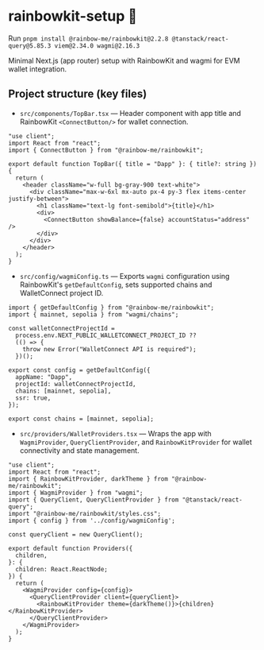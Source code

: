 # rainbowkit-setup 🌈

Run `pnpm install @rainbow-me/rainbowkit@2.2.8 @tanstack/react-query@5.85.3 viem@2.34.0 wagmi@2.16.3`

Minimal Next.js (app router) setup with RainbowKit and wagmi for EVM wallet integration.

## Project structure (key files)

- `src/components/TopBar.tsx` — Header component with app title and RainbowKit ```<ConnectButton/>``` for wallet connection.

```tsx
"use client";
import React from "react";
import { ConnectButton } from "@rainbow-me/rainbowkit";

export default function TopBar({ title = "Dapp" }: { title?: string }) {
  return (
    <header className="w-full bg-gray-900 text-white">
      <div className="max-w-6xl mx-auto px-4 py-3 flex items-center justify-between">
        <h1 className="text-lg font-semibold">{title}</h1>
        <div>
          <ConnectButton showBalance={false} accountStatus="address" />
        </div>
      </div>
    </header>
  );
}
```

- `src/config/wagmiConfig.ts` — Exports ```wagmi``` configuration using RainbowKit's ```getDefaultConfig```, sets supported chains and WalletConnect project ID.

```tsx
import { getDefaultConfig } from "@rainbow-me/rainbowkit";
import { mainnet, sepolia } from "wagmi/chains";

const walletConnectProjectId =
  process.env.NEXT_PUBLIC_WALLETCONNECT_PROJECT_ID ??
  (() => {
    throw new Error("WalletConnect API is required");
  })();

export const config = getDefaultConfig({
  appName: "Dapp",
  projectId: walletConnectProjectId,
  chains: [mainnet, sepolia],
  ssr: true,
});

export const chains = [mainnet, sepolia];
```

- `src/providers/WalletProviders.tsx` — Wraps the app with ```WagmiProvider```, ```QueryClientProvider```, and ```RainbowKitProvider``` for wallet connectivity and state management.

```tsx
"use client";
import React from "react";
import { RainbowKitProvider, darkTheme } from "@rainbow-me/rainbowkit";
import { WagmiProvider } from "wagmi";
import { QueryClient, QueryClientProvider } from "@tanstack/react-query";
import "@rainbow-me/rainbowkit/styles.css";
import { config } from '../config/wagmiConfig';

const queryClient = new QueryClient();

export default function Providers({
  children,
}: {
  children: React.ReactNode;
}) {
  return (
    <WagmiProvider config={config}>
      <QueryClientProvider client={queryClient}>
        <RainbowKitProvider theme={darkTheme()}>{children}</RainbowKitProvider>
      </QueryClientProvider>
    </WagmiProvider>
  );
}
```
